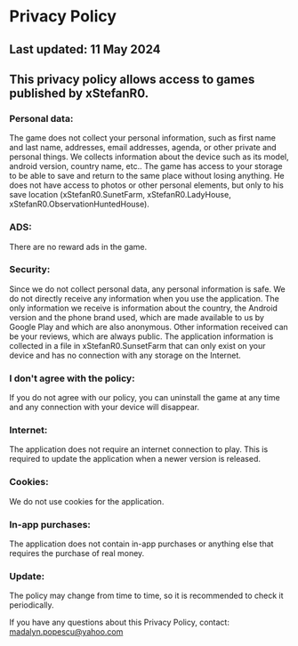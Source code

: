 # Privacy Policy 
## Last updated: 11 May 2024  
## This privacy policy allows access to games published by xStefanR0.

### Personal data: 
The game does not collect your personal information, such as first name and last name, addresses, email addresses, agenda, or other private and personal things. We collects information about the device such as its model, android version, country name, etc.. The game has access to your storage to be able to save and return to the same place without losing anything. He does not have access to photos or other personal elements, but only to his save location (xStefanR0.SunetFarm, xStefanR0.LadyHouse, xStefanR0.ObservationHuntedHouse).

### ADS: 
There are no reward ads in the game.

### Security: 
Since we do not collect personal data, any personal information is safe. We do not directly receive any information when you use the application. The only information we receive is information about the country, the Android version and the phone brand used, which are made available to us by Google Play and which are also anonymous. Other information received can be your reviews, which are always public. The application information is collected in a file in xStefanR0.SunsetFarm that can only exist on your device and has no connection with any storage on the Internet.

### I don't agree with the policy: 
If you do not agree with our policy, you can uninstall the game at any time and any connection with your device will disappear. 

### Internet: 
The application does not require an internet connection to play. This is required to update the application when a newer version is released. 

### Cookies:  
We do not use cookies for the application. 

### In-app purchases: 
The application does not contain in-app purchases or anything else that requires the purchase of real money. 

### Update: 
The policy may change from time to time, so it is recommended to check it periodically. 

 
If you have any questions about this Privacy Policy, contact: madalyn.popescu@yahoo.com 
